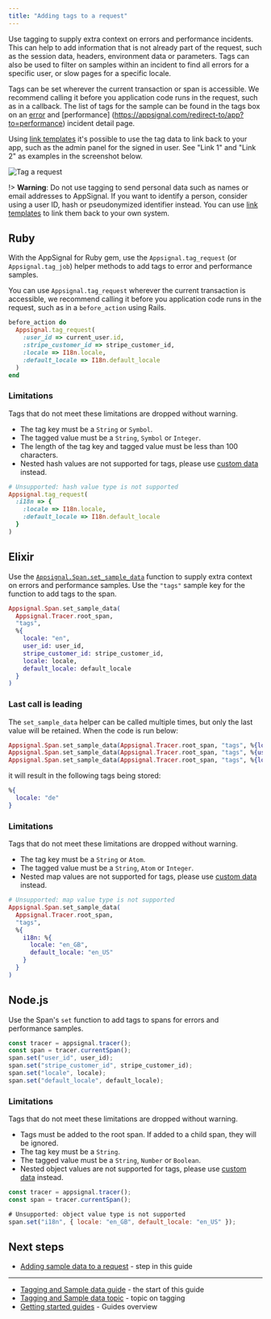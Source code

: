 ```yaml
---
title: "Adding tags to a request"
---
```


Use tagging to supply extra context on errors and performance incidents. This can help to add information that is not already part of the request, such as the session data, headers, environment data or parameters. Tags can also be used to filter on samples within an incident to find all errors for a specific user, or slow pages for a specific locale.

Tags can be set wherever the current transaction or span is accessible. We recommend calling it before you application code runs in the request, such as in a callback. The list of tags for the sample can be found in the tags box on an [error](https://appsignal.com/redirect-to/app?to=performance) and [performance] (https://appsignal.com/redirect-to/app?to=performance) incident detail page.

Using [link templates](/application/link-templates.html) it's possible to use the tag data to link back to your app, such as the admin panel for the signed in user. See "Link 1" and "Link 2" as examples in the screenshot below.

![Tag a request](/assets/images/screenshots/tags/tags.png)

!> **Warning**: Do not use tagging to send personal data such as names or email addresses to AppSignal. If you want to identify a person, consider using a user ID, hash or pseudonymized identifier instead. You can use [link templates](/application/link-templates.html) to link them back to your own system.

## Ruby

With the AppSignal for Ruby gem, use the `Appsignal.tag_request` (or `Appsignal.tag_job`) helper methods to add tags to error and performance samples.

You can use `Appsignal.tag_request` wherever the current transaction is accessible, we recommend calling it before you application code runs in the request, such as in a `before_action` using Rails.

```ruby
before_action do
  Appsignal.tag_request(
    :user_id => current_user.id,
    :stripe_customer_id => stripe_customer_id,
    :locale => I18n.locale,
    :default_locale => I18n.default_locale
  )
end
```

### Limitations

Tags that do not meet these limitations are dropped without warning.

- The tag key must be a `String` or `Symbol`.
- The tagged value must be a `String`, `Symbol` or `Integer`.
- The length of the tag key and tagged value must be less than 100 characters.
- Nested hash values are not supported for tags, please use [custom data](/guides/custom-data/sample-data.html) instead.

```ruby
# Unsupported: hash value type is not supported
Appsignal.tag_request(
  :i18n => {
    :locale => I18n.locale,
    :default_locale => I18n.default_locale
  }
)
```

## Elixir

Use the [`Appsignal.Span.set_sample_data`](https://hexdocs.pm/appsignal/Appsignal.Span.html#set_sample_data/2) function to supply extra context on errors and performance samples. Use the `"tags"` sample key for the function to add tags to the span.

```elixir
Appsignal.Span.set_sample_data(
  Appsignal.Tracer.root_span,
  "tags",
  %{
    locale: "en",
    user_id: user_id,
    stripe_customer_id: stripe_customer_id,
    locale: locale,
    default_locale: default_locale
  }
)
```

### Last call is leading

The `set_sample_data` helper can be called multiple times, but only the last value will be retained. When the code is run below:

```elixir
Appsignal.Span.set_sample_data(Appsignal.Tracer.root_span, "tags", %{locale: "en"})
Appsignal.Span.set_sample_data(Appsignal.Tracer.root_span, "tags", %{user: "bob"})
Appsignal.Span.set_sample_data(Appsignal.Tracer.root_span, "tags", %{locale: "de"})
```

it will result in the following tags being stored:

```elixir
%{
  locale: "de"
}
```

### Limitations

Tags that do not meet these limitations are dropped without warning.

- The tag key must be a `String` or `Atom`.
- The tagged value must be a `String`, `Atom` or `Integer`.
- Nested map values are not supported for tags, please use [custom data](/guides/custom-data/sample-data.html) instead.

```elixir
# Unsupported: map value type is not supported
Appsignal.Span.set_sample_data(
  Appsignal.Tracer.root_span,
  "tags",
  %{
    i18n: %{
      locale: "en_GB",
      default_locale: "en_US"
    }
  }
)
```

## Node.js

Use the Span's `set` function to add tags to spans for errors and performance samples.

```js
const tracer = appsignal.tracer();
const span = tracer.currentSpan();
span.set("user_id", user_id);
span.set("stripe_customer_id", stripe_customer_id);
span.set("locale", locale);
span.set("default_locale", default_locale);
```

### Limitations

Tags that do not meet these limitations are dropped without warning.

- Tags must be added to the root span. If added to a child span, they will be ignored.
- The tag key must be a `String`.
- The tagged value must be a `String`, `Number` or `Boolean`.
- Nested object values are not supported for tags, please use [custom data](/guides/custom-data/sample-data.html) instead.

```js
const tracer = appsignal.tracer();
const span = tracer.currentSpan();

# Unsupported: object value type is not supported
span.set("i18n", { locale: "en_GB", default_locale: "en_US" });
```

## Next steps

- [Adding sample data to a request](/guides/custom-data/sample-data.html) - step in this guide

---

- [Tagging and Sample data guide](/guides/custom-data/) - the start of this guide
- [Tagging and Sample data topic](/application/tagging.html) - topic on tagging
- [Getting started guides](/guides/) - Guides overview
